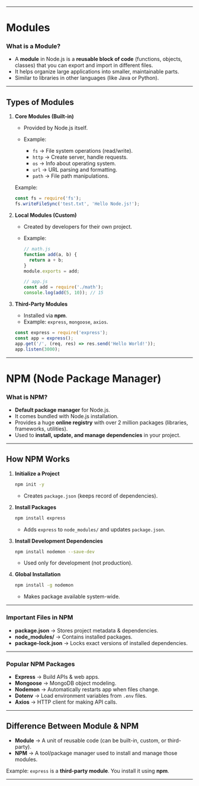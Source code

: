 
---

#   Modules

### What is a Module?

* A **module** in Node.js is a **reusable block of code** (functions, objects, classes) that you can export and import in different files.
* It helps organize large applications into smaller, maintainable parts.
* Similar to libraries in other languages (like Java or Python).

---

##  Types of Modules

1. **Core Modules (Built-in)**

   * Provided by Node.js itself.
   * Example:

     * `fs` → File system operations (read/write).
     * `http` → Create server, handle requests.
     * `os` → Info about operating system.
     * `url` → URL parsing and formatting.
     * `path` → File path manipulations.

   Example:

   ```js
   const fs = require('fs');
   fs.writeFileSync('test.txt', 'Hello Node.js!');
   ```

2. **Local Modules (Custom)**

   * Created by developers for their own project.
   * Example:

     ```js
     // math.js
     function add(a, b) {
       return a + b;
     }
     module.exports = add;

     // app.js
     const add = require('./math');
     console.log(add(5, 10)); // 15
     ```

3. **Third-Party Modules**

   * Installed via **npm**.
   * Example: `express`, `mongoose`, `axios`.

   ```js
   const express = require('express');
   const app = express();
   app.get('/', (req, res) => res.send('Hello World!'));
   app.listen(3000);
   ```

---

# NPM (Node Package Manager)

### What is NPM?

* **Default package manager** for Node.js.
* It comes bundled with Node.js installation.
* Provides a huge **online registry** with over 2 million packages (libraries, frameworks, utilities).
* Used to **install, update, and manage dependencies** in your project.

---

## How NPM Works

1. **Initialize a Project**

   ```bash
   npm init -y
   ```

   * Creates `package.json` (keeps record of dependencies).

2. **Install Packages**

   ```bash
   npm install express
   ```

   * Adds `express` to `node_modules/` and updates `package.json`.

3. **Install Development Dependencies**

   ```bash
   npm install nodemon --save-dev
   ```

   * Used only for development (not production).

4. **Global Installation**

   ```bash
   npm install -g nodemon
   ```

   * Makes package available system-wide.

---

### Important Files in NPM

* **package.json** → Stores project metadata & dependencies.
* **node\_modules/** → Contains installed packages.
* **package-lock.json** → Locks exact versions of installed dependencies.

---

### Popular NPM Packages

* **Express** → Build APIs & web apps.
* **Mongoose** → MongoDB object modeling.
* **Nodemon** → Automatically restarts app when files change.
* **Dotenv** → Load environment variables from `.env` files.
* **Axios** → HTTP client for making API calls.

---

## Difference Between Module & NPM

* **Module** → A unit of reusable code (can be built-in, custom, or third-party).
* **NPM** → A tool/package manager used to install and manage those modules.

Example: `express` is a **third-party module**. You install it using **npm**.

---
